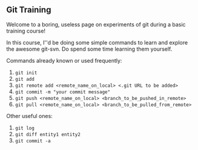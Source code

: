 Git Training
------------

Welcome to a boring, useless page on experiments of git during a basic training course!

In this course, I''d be doing some simple commands to learn and explore the awesome git-svn. Do spend some time learning them yourself.

Commands already known or used frequently:

1. `git init`
2. `git add`
3. `git remote add <remote_name_on_local> <.git URL to be added>`
4. `git commit -m "your commit message"`
4. `git push <remote_name_on_local> <branch_to_be_pushed_in_remote>`
5. `git pull <remote_name_on_local> <branch_to_be_pulled_from_remote>`


Other useful ones:

1. `git log`
2. `git diff entity1 entity2`
3. `git commit -a`

